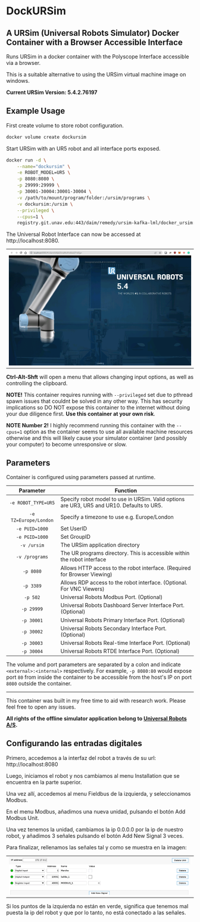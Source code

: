 # DockURSim

## A URSim (Universal Robots Simulator) Docker Container with a Browser Accessible Interface

Runs URSim in a docker container with the Polyscope Interface accessible via a browser.

This is a suitable alternative to using the URSim virtual machine image on windows.

**Current URSim Version: 5.4.2.76197**

## Example Usage

First create volume to store robot configuration.

```bash
docker volume create dockursim
```

Start URSim with an UR5 robot and all interface ports exposed.

```bash
docker run -d \
    --name="dockursim" \
    -e ROBOT_MODEL=UR5 \
    -p 8080:8080 \
    -p 29999:29999 \
    -p 30001-30004:30001-30004 \
    -v /path/to/mount/program/folder:/ursim/programs \
    -v dockursim:/ursim \
    --privileged \
    --cpus=1 \
    registry.git.unav.edu:443/daim/remedy/ursim-kafka-lml/docker_ursim:v0.1
```

The Universal Robot Interface can now be accessed at http://localhost:8080.

|                          |
:-------------------------:|
![URSIM](./img/ursim.png)  |

**Ctrl-Alt-Shft** will open a menu that allows changing input options, as well as controlling the clipboard.

**NOTE!** This container requires running with ```--privileged``` set due to pthread spawn issues that couldnt be solved in any other way. This has security implications so DO NOT expose this container to the internet without doing your due diligence first.
**Use this container at your own risk**.

**NOTE Number 2!** I highly recommend running this container with the ```--cpus=1``` option as the container seems to use all available machine resources otherwise and this will likely cause your simulator container (and possibly your computer) to become unresponsive or slow.

## Parameters

Container is configured using parameters passed at runtime.

|       Parameter       | Function                                                                                   |
| :-------------------: | ------------------------------------------------------------------------------------------ |
|  `-e ROBOT_TYPE=UR5`  | Specify robot model to use in URSim. Valid options are UR3, UR5 and UR10. Defaults to UR5. |
| `-e TZ=Europe/London` | Specify a timezone to use e.g. Europe/London                                               |
|    `-e PUID=1000`     | Set UserID                                                                                 |
|    `-e PGID=1000`     | Set GroupID                                                                                |
|      `-v /ursim`      | The URSim application directory                                                            |
|    `-v /programs`     | The UR programs directory. This is accessible within the robot interface                   |
|       `-p 8080`       | Allows HTTP access to the robot interface. (Required for Browser Viewing)                  |
|       `-p 3389`       | Allows RDP access to the robot interface. (Optional. For VNC Viewers)                      |
|       `-p 502`        | Universal Robots Modbus Port. (Optional)                                                   |
|      `-p 29999`       | Universal Robots Dashboard Server Interface Port. (Optional)                               |
|      `-p 30001`       | Universal Robots Primary Interface Port. (Optional)                                        |
|      `-p 30002`       | Universal Robots Secondary Interface Port. (Optional)                                      |
|      `-p 30003`       | Universal Robots Real-time Interface Port. (Optional)                                      |
|      `-p 30004`       | Universal Robots RTDE Interface Port. (Optional)                                           |

The volume and port parameters are separated by a colon and indicate `<external>:<internal>` respectively. For example, `-p 8080:80` would expose port `80` from inside the container to be accessible from the host's IP on port `8080` outside the container.

------

This container was built in my free time to aid with research work. Please feel free to open any issues.

**All rights of the offline simulator application belong to [Universal Robots A/S](https://www.universal-robots.com).**

## Configurando las entradas digitales

Primero, accedemos a la interfaz del robot a través de su url: http://localhost:8080

Luego, iniciamos el robot y nos cambiamos al menu Installation que se encuentra en la parte superior.

Una vez allí, accedemos al menu Fieldbus de la izquierda, y seleccionamos Modbus.

En el menu Modbus, añadimos una nueva unidad, pulsando el botón Add Modbus Unit.

Una vez tenemos la unidad, cambiamos la ip 0.0.0.0 por la ip de nuestro robot, y añadimos 3 señales pulsando el botón Add New Signal 3 veces. 

Para finalizar, rellenamos las señales tal y como se muestra en la imagen: 

|                          |
:-------------------------:|
![URSIM](./img/EntradasDigitales.PNG)  |


Si los puntos de la izquierda no están en verde, significa que tenemos mal puesta la ip del robot y que por lo tanto, no está conectado a las señales.

